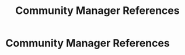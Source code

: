 ﻿---
uid: community-manager-references
topic: community-manager-references
locale: en
title: Community Manager References
dnneditions: 
dnnversion: 09.02.00
parent-topic: community-managers-overview
---

# Community Manager References
